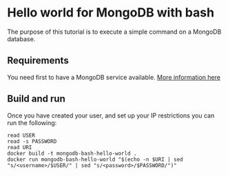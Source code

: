 # Hello world for MongoDB with bash

The purpose of this tutorial is to execute a simple command on a MongoDB database.

## Requirements

You need first to have a MongoDB service available. [More information here](https://www.ovhcloud.com/en/public-cloud/mongodb/)

## Build and run

Once you have created your user, and set up your IP restrictions you can run the following:

```console
read USER
read -s PASSWORD
read URI
docker build -t mongodb-bash-hello-world .
docker run mongodb-bash-hello-world "$(echo -n $URI | sed "s/<username>/$USER/" | sed "s/<password>/$PASSWORD/")"
```
